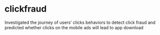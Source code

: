 # clickfraud
Investigated the journey of users’ clicks behaviors to detect click fraud and predicted whether clicks on the mobile ads will lead to app download 

